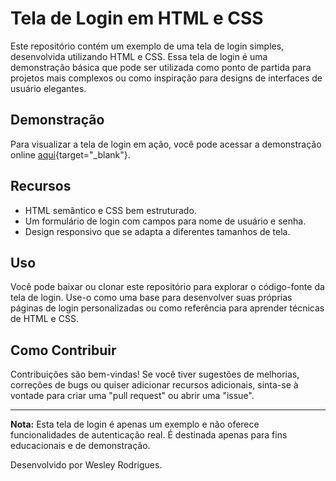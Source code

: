 # Tela de Login em HTML e CSS

Este repositório contém um exemplo de uma tela de login simples, desenvolvida utilizando HTML e CSS. Essa tela de login é uma demonstração básica que pode ser utilizada como ponto de partida para projetos mais complexos ou como inspiração para designs de interfaces de usuário elegantes.

## Demonstração

Para visualizar a tela de login em ação, você pode acessar a demonstração online [aqui](https://tela-de-login-teal.vercel.app){target="_blank"}.
## Recursos

- HTML semântico e CSS bem estruturado.
- Um formulário de login com campos para nome de usuário e senha.
- Design responsivo que se adapta a diferentes tamanhos de tela.

## Uso

Você pode baixar ou clonar este repositório para explorar o código-fonte da tela de login. Use-o como uma base para desenvolver suas próprias páginas de login personalizadas ou como referência para aprender técnicas de HTML e CSS.

## Como Contribuir

Contribuições são bem-vindas! Se você tiver sugestões de melhorias, correções de bugs ou quiser adicionar recursos adicionais, sinta-se à vontade para criar uma "pull request" ou abrir uma "issue".

---

**Nota:** Esta tela de login é apenas um exemplo e não oferece funcionalidades de autenticação real. É destinada apenas para fins educacionais e de demonstração.

Desenvolvido por Wesley Rodrigues.
